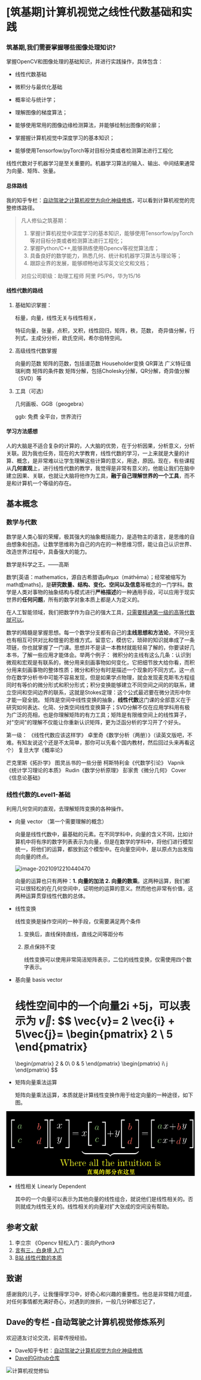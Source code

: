 # [筑基期]计算机视觉之线性代数基础和实践

### 筑基期,我们需要掌握哪些图像处理知识?

掌握OpenCV和图像处理的基础知识，并进行实践操作，具体包含：

- 线性代数基础
- 微积分与最优化基础
- 概率论与统计学；

- 理解图像的梯度算法；

- 能够使用常用的图像边缘检测算法，并能够绘制出图像的轮廓；

- 掌握握计算机视觉中深度学习的基本知识；

- 能够使用Tensorfow/pyTorch等对目标分类或者检测算法进行工程化

线性代数对于机器学习是至关重要的。机器学习算法的输入、输出、中间结果通常为向量、矩阵、张量。

#### 总体路线

我的知乎专栏：[自动驾驶之计算机视觉方向化神级修炼](https://www.zhihu.com/column/c_1407110076645273600)，可以看到计算机视觉的完整修炼路径。

> 凡人修仙之筑基期：
>
> 1. 掌握计算机视觉中深度学习的基本知识，能够使用Tensorfow/pyTorch等对目标分类或者检测算法进行工程化；
> 2. 掌握Python/C++,能够熟练使用Opencv等视觉算法库；
> 3. 具备良好的数学能力，熟悉几何、统计和机器学习算法与理论等；
> 4. 跟踪业界的发展，能够顺畅地读写英文论文和文档；
>
> 对应公司职级：助理工程师 阿里 P5/P6，华为15/16

#### 线性代数的路线

1. 基础知识掌握：

   标量，向量，线性无关与线性相关，

   特征向量，张量，点积，叉积，线性回归，矩阵，秩，范数， 奇异值分解，行列式，主成分分析，欧氏空间，希尔伯特空间。

2. 高级线性代数掌握

   向量的范数
   矩阵的范数，包括谱范数
   Householder变换
   QR算法
   广义特征值
   瑞利商
   矩阵的条件数
   矩阵分解，包括Cholesky分解，QR分解，奇异值分解（SVD）等

3. 工具（可选）

   几何画板、GGB（geogebra）

   ggb: 免费 全平台，世界流行

#### 学习方法感想

人的大脑是不适合复杂的计算的，人大脑的优势，在于分析因果，分析意义，分析关联。因为我也任务，现在的大学教育，线性代数的学习，一上来就是大量的计算、概念，是非常难以让学生理解这些计算的意义，用途，原因。现在，有些课程从**几何直观**上，进行线性代数的教学，我觉得是非常有意义的，他能让我们在脑中建立因果、关联，也就让大脑将他作为工具，**融于自己理解世界的一个工具**，而不是和计算机一个等级的存在。

## 基本概念

### 数学与代数 

数学是人类心智的荣耀，极其强大的抽象概括能力，是造物主的语言，是思维的自由想象和创造。让数学思维称为自己的内在的一种思维习惯，能让自己认识世界、改造世界过程中，具备强大的能力。

数学是科学之王。——高斯

数学[英语：mathematics，源自古希腊语μθημα（máthēma）；经常被缩写为math或maths]，是**研究数量、结构、变化、空间以及信息**等概念的一门学科。数学是人类对事物的抽象结构与模式进行**严格描述**的一种通用手段，可以应用于现实世界的**任何问题**，所有的数学对象本质上都是人为定义的。

在人工智能领域，我们把数学作为自己的强大工具，[只需要精通第一级的高等代数就可以](https://www.cnblogs.com/xitingxie/p/5684254.html)。

数学的精髓是掌握思想。每一个数学分支都有自己的**主线思想和方法论**，不同分支也有相互可供对比和借鉴的思维方式。留意它，模仿它，琐碎的知识就串成了一条项链，你也就掌握了一门课。思想并不是读一本教材就能轻易了解的，你要读好几本书，了解一些应用才能体会。举两个例子：
微积分的主线有这么几条：认识到微观和宏观是有联系的，微分用来刻画事物如何变化，它把细节放大给你看，而积分用来刻画事物的整体性质；微分和积分有时是描述一个现象的不同方式，这一点你在数学分析书中可能不容易发现，但是如果学点物理，就会发现麦克斯韦方程组同时有等价的微分形式和积分形式；积分变换能够建立不同空间之间的的联系，建立空间和空间边界的联系，这就是Stokes定理：这个公式最迟要在微分流形中你才能一窥全貌。
矩阵是空间中线性变换的抽象，**线性代数**这门课的全部意义在于研究如何表达、化简、分类空间线性变换算子；SVD分解不仅在应用学科用有极为广泛的亮相，也是你理解矩阵的有力工具；矩阵是有限维空间上的线性算子，对"空间"的理解不仅能让你重新认识矩阵，更为泛函分析的学习开了个好头。

第一级：
《线性代数应该这样学》
卓里奇《数学分析（两册）》（读英文版吧，不难。有知友说这个还是不太简单，那你可以先看个国内教材，然后回过头来再看这个）
复旦大学《概率论》

芒克里斯《拓扑学》
图灵丛书的一些分册
柯斯特利金《代数学引论》
Vapnik《统计学习理论的本质》
Rudin《数学分析原理》
彭家贵《微分几何》
Cover《信息论基础》

### 线性代数的Level1-基础

利用几何空间的直观，去理解矩阵变换的各种操作。

- 向量 vector （第一个需要理解的概念）

  向量是线性代数中，最基础的元素。在不同学科中，向量的含义不同，比如计算机中将有序的数字列表表示为向量，但是在数学的学科中，将他们进行模型统一，将他们的运算，都放到这个模型中。在向量空间中，是以原点为出发指向向量的终点。

  ![image-20210912210440470](image/image-20210912210440470.png)

  向量的运算也只有两种：**1. 向量的加法 2. 向量的数乘**。这两种运算，我们都可以很轻松的在几何空间中，证明他的运算的意义。然而他也非常有价值，这两种运算贯穿线性代数的总体。

- 线性变换

  线性变换是操作空间的一种手段，仅需要满足两个条件

  1. 变换后，直线保持直线，直线之间等距分布

  2. 原点保持不变

     线性变换可以使用非常简洁矩阵表示，二位的线性变换，仅需使用四个数字表示。

- 基向量 basis vector

  线性空间中的一个向量2i +5j，可以表示为 $\vec{v}$: 
  $$
  \vec{v}= 2 \vec{i} + 5\vec{j}=
  \begin{pmatrix}
  2 \\
  5
  \end{pmatrix}
  = 
  \begin{pmatrix}
  2 & 0\\
  0 & 5 
  \end{pmatrix}
  \begin{pmatrix}
  i\\
  j 
  \end{pmatrix}
  $$

- 矩阵向量乘法运算

  矩阵向量乘法运算，本质就是计算线性变换作用于给定向量的一种途径，如下图。

![image-20210823225627558](image/image-20210823225627558.png)



- 线性相关 Linearly Dependent

  其中的一个向量可以表示为其他向量的线性组合，就说他们是线性相关的。否则就成为线性无关的。线性相关的向量对扩大张成的空间没有帮助。





































## 参考文献

1. 李立宗 《Opencv 轻松入门：面向Python》
2. [言有三，白身境 入门](https://zhuanlan.zhihu.com/p/55566549)
3. [B站 线性代数的本质 ](https://www.bilibili.com/video/BV1ys411472E?p=4)

## 致谢

感谢我的儿子，让我懂得学习中，好奇心和兴趣的重要性。他总是非常精力旺盛，对任何事情都充满好奇心，对遇到的挫折，一般几分钟都忘记了，

## Dave的专栏 -自动驾驶之计算机视觉修炼系列

欢迎道友讨论交流，前辈传授经验。

- Dave知乎专栏：[自动驾驶之计算机视觉方向化神级修炼](https://www.zhihu.com/column/c_1407110076645273600)
- [Dave的Github仓库](https://github.com/sunrong1/self-driving)

![计算机视觉修仙](https://p1.pstatp.com/origin/feff0001d1a38c91b8b7)